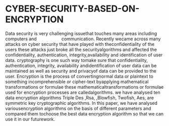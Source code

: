 # CYBER-SECURITY-BASED-ON-ENCRYPTION
Data security is very challenging issuethat touches many areas including computers and                    communication. Recently wecame across many attacks on cyber security that have played with theconfidentiality of the users these attacks just broke all the securityalgorithms and affected the confidentiality, authentication, integrity,availability and identification of user data. cryptography is one such way tomake sure that confidentiality, authentication, integrity, availability andidentification of user data can be maintained as well as security and privacyof data can be provided to the user. Encryption is the process of convertingnormal data or plaintext to something incomprehensible or cipher-text byapplying mathematical transformations or formulae these mathematicaltransformations or formulae used for encryption processes are calledalgorithms. we have analysed ten data encryption algorithms Triple Des ,Rsa, ,Blowfish, Twofish, Aes, are symmetric key cryptographic algorithms. In this paper, we have analysed variousencryption algorithms on the basis of different parameters and compared them tochoose the best data encryption algorithm so that we can use it in our futurework.
